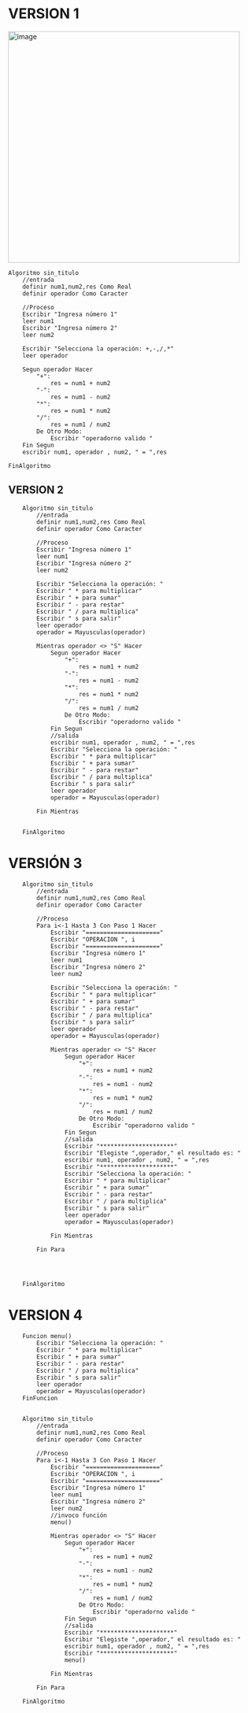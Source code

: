 # VERSION 1

<img width="470" alt="image" src="https://github.com/escuelaDeCodigoMargaritaMaza/Pensamiento_computacional/assets/91554777/2890588d-fff1-4b01-ad5d-a8975d9f9a96">

    Algoritmo sin_titulo
    	//entrada
    	definir num1,num2,res Como Real
    	definir operador Como Caracter
    	
    	//Proceso 
    	Escribir "Ingresa número 1"
    	leer num1
    	Escribir "Ingresa número 2"
    	leer num2
    	
    	Escribir "Selecciona la operación: +,-,/,*"
    	leer operador
    	
    	Segun operador Hacer
    		"+":
    			res = num1 + num2
    		"-":
    			res = num1 - num2
    		"*":
    			res = num1 * num2
    		"/":
    			res = num1 / num2
    		De Otro Modo:
    			Escribir "operadorno valido "
    	Fin Segun
    	escribir num1, operador , num2, " = ",res
    
    FinAlgoritmo

## VERSION 2

        Algoritmo sin_titulo
        	//entrada
        	definir num1,num2,res Como Real
        	definir operador Como Caracter
        	
        	//Proceso 
        	Escribir "Ingresa número 1"
        	leer num1
        	Escribir "Ingresa número 2"
        	leer num2
        	
        	Escribir "Selecciona la operación: "
        	Escribir " * para multiplicar"
        	Escribir " + para sumar"
        	Escribir " - para restar"
        	Escribir " / para multiplica"
        	Escribir " s para salir"
        	leer operador
        	operador = Mayusculas(operador)
        	
        	Mientras operador <> "S" Hacer
        		Segun operador Hacer
        			"+":
        				res = num1 + num2
        			"-":
        				res = num1 - num2
        			"*":
        				res = num1 * num2
        			"/":
        				res = num1 / num2
        			De Otro Modo:
        				Escribir "operadorno valido "
        		Fin Segun
        		//salida
        		escribir num1, operador , num2, " = ",res
        		Escribir "Selecciona la operación: "
        		Escribir " * para multiplicar"
        		Escribir " + para sumar"
        		Escribir " - para restar"
        		Escribir " / para multiplica"
        		Escribir " s para salir"
        		leer operador
        		operador = Mayusculas(operador)
        		
        	Fin Mientras
        	
        	
        FinAlgoritmo


# VERSIÓN 3

        Algoritmo sin_titulo
        	//entrada
        	definir num1,num2,res Como Real
        	definir operador Como Caracter
        	
        	//Proceso 
        	Para i<-1 Hasta 3 Con Paso 1 Hacer
        		Escribir "====================="
        		Escribir "OPERACION ", i
        		Escribir "====================="
        		Escribir "Ingresa número 1"
        		leer num1
        		Escribir "Ingresa número 2"
        		leer num2
        		
        		Escribir "Selecciona la operación: "
        		Escribir " * para multiplicar"
        		Escribir " + para sumar"
        		Escribir " - para restar"
        		Escribir " / para multiplica"
        		Escribir " s para salir"
        		leer operador
        		operador = Mayusculas(operador)
        		
        		Mientras operador <> "S" Hacer
        			Segun operador Hacer
        				"+":
        					res = num1 + num2
        				"-":
        					res = num1 - num2
        				"*":
        					res = num1 * num2
        				"/":
        					res = num1 / num2
        				De Otro Modo:
        					Escribir "operadorno valido "
        			Fin Segun
        			//salida
        			Escribir "*********************"
        			Escribir "Elegiste ",operador," el resultado es: "
        			escribir num1, operador , num2, " = ",res
        			Escribir "*********************"
        			Escribir "Selecciona la operación: "
        			Escribir " * para multiplicar"
        			Escribir " + para sumar"
        			Escribir " - para restar"
        			Escribir " / para multiplica"
        			Escribir " s para salir"
        			leer operador
        			operador = Mayusculas(operador)
        			
        		Fin Mientras
        		
        	Fin Para
        	
        	
        	
        	
        FinAlgoritmo

# VERSION 4

        Funcion menu()
        	Escribir "Selecciona la operación: "
        	Escribir " * para multiplicar"
        	Escribir " + para sumar"
        	Escribir " - para restar"
        	Escribir " / para multiplica"
        	Escribir " s para salir"
        	leer operador
        	operador = Mayusculas(operador)
        FinFuncion
        
        
        Algoritmo sin_titulo
        	//entrada
        	definir num1,num2,res Como Real
        	definir operador Como Caracter
        	
        	//Proceso 
        	Para i<-1 Hasta 3 Con Paso 1 Hacer
        		Escribir "====================="
        		Escribir "OPERACION ", i
        		Escribir "====================="
        		Escribir "Ingresa número 1"
        		leer num1
        		Escribir "Ingresa número 2"
        		leer num2
        		//invoco función
        		menu()
        		
        		Mientras operador <> "S" Hacer
        			Segun operador Hacer
        				"+":
        					res = num1 + num2
        				"-":
        					res = num1 - num2
        				"*":
        					res = num1 * num2
        				"/":
        					res = num1 / num2
        				De Otro Modo:
        					Escribir "operadorno valido "
        			Fin Segun
        			//salida
        			Escribir "*********************"
        			Escribir "Elegiste ",operador," el resultado es: "
        			escribir num1, operador , num2, " = ",res
        			Escribir "*********************"
        			menu()
        			
        		Fin Mientras
        		
        	Fin Para
        	
        FinAlgoritmo
